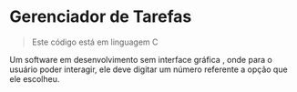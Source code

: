 # **Gerenciador de Tarefas**
> Este código  está em linguagem C
>  
Um software em desenvolvimento sem interface gráfica , onde para o usuário poder  interagir, ele deve digitar um número referente a opção que ele escolheu.


